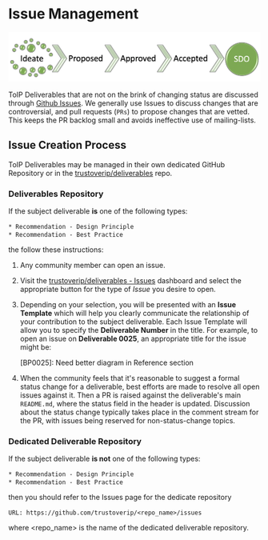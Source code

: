 # Issue Management

![lifecycle](../_images/process/lifecycle.png)

ToIP Deliverables that are not on the brink of changing status are discussed through [Github Issues](https://docs.github.com/en/free-pro-team@latest/github/managing-your-work-on-github/managing-your-work-with-issues). We generally use Issues to discuss changes that are controversial, and pull requests (`PRs`) to propose changes that are vetted. This keeps the PR backlog small and avoids ineffective use of mailing-lists.

## Issue Creation Process

ToIP Deliverables may be managed in their own dedicated GitHub Repository or in the [trustoverip/deliverables](https://github.com/trustoverip/deliverables/) repo.

### Deliverables Repository
If the subject deliverable **is** one of the following types:

    * Recommendation - Design Principle
    * Recommendation - Best Practice

the follow these instructions:

1. Any community member can open an issue.

2. Visit the [trustoverip/deliverables - Issues](https://github.com/trustoverip/deliverables/issues) dashboard and select the appropriate button for the type of *Issue* you desire to open.

3. Depending on your selection, you will be presented with an **Issue Template** which will help you clearly communicate the relationship of your contribution to the subject deliverable. Each Issue Template will allow you to specify the **Deliverable Number** in the title. For example, to open an issue on **Deliverable 0025**, an appropriate
title for the issue might be:

    [BP0025]: Need better diagram in Reference section

4. When the community feels that it's reasonable to suggest a formal status change for a deliverable, best efforts are made to resolve all open issues against it. Then a PR is
raised against the deliverable's main `README.md`, where the status field in the header is updated. Discussion about the status change typically takes place in the comment
stream for the PR, with issues being reserved for non-status-change topics.

### Dedicated Deliverable Repository
If the subject deliverable **is not** one of the following types:

    * Recommendation - Design Principle
    * Recommendation - Best Practice

then you should refer to the Issues page for the dedicate repository

```
URL: https://github.com/trustoverip/<repo_name>/issues
```

where <repo_name> is the name of the dedicated deliverable repository.
